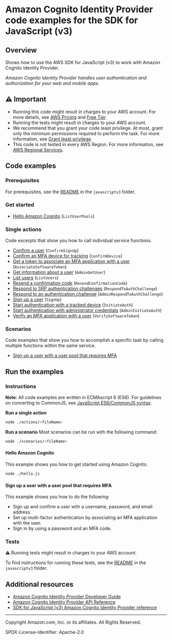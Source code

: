 <!--Generated by WRITEME on 2023-09-25 14:11:45.021685 (UTC)-->
# Amazon Cognito Identity Provider code examples for the SDK for JavaScript (v3)

## Overview

Shows how to use the AWS SDK for JavaScript (v3) to work with Amazon Cognito Identity Provider.

<!--custom.overview.start-->
<!--custom.overview.end-->

*Amazon Cognito Identity Provider handles user authentication and authorization for your web and mobile apps.*

## ⚠ Important

* Running this code might result in charges to your AWS account. For more details, see [AWS Pricing](https://aws.amazon.com/pricing/?aws-products-pricing.sort-by=item.additionalFields.productNameLowercase&aws-products-pricing.sort-order=asc&awsf.Free%20Tier%20Type=*all&awsf.tech-category=*all) and [Free Tier](https://aws.amazon.com/free/?all-free-tier.sort-by=item.additionalFields.SortRank&all-free-tier.sort-order=asc&awsf.Free%20Tier%20Types=*all&awsf.Free%20Tier%20Categories=*all).
* Running the tests might result in charges to your AWS account.
* We recommend that you grant your code least privilege. At most, grant only the minimum permissions required to perform the task. For more information, see [Grant least privilege](https://docs.aws.amazon.com/IAM/latest/UserGuide/best-practices.html#grant-least-privilege).
* This code is not tested in every AWS Region. For more information, see [AWS Regional Services](https://aws.amazon.com/about-aws/global-infrastructure/regional-product-services).

<!--custom.important.start-->
<!--custom.important.end-->

## Code examples

### Prerequisites

For prerequisites, see the [README](../../README.md#Prerequisites) in the `javascriptv3` folder.


<!--custom.prerequisites.start-->
<!--custom.prerequisites.end-->


### Get started

* [Hello Amazon Cognito](hello.js#L8) (`ListUserPools`)

### Single actions

Code excerpts that show you how to call individual service functions.

* [Confirm a user](actions/confirm-sign-up.js#L12) (`ConfirmSignUp`)
* [Confirm an MFA device for tracking](actions/confirm-device.js#L12) (`ConfirmDevice`)
* [Get a token to associate an MFA application with a user](actions/associate-software-token.js#L12) (`AssociateSoftwareToken`)
* [Get information about a user](actions/admin-get-user.js#L12) (`AdminGetUser`)
* [List users](actions/list-users.js#L12) (`ListUsers`)
* [Resend a confirmation code](actions/resend-confirmation-code.js#L12) (`ResendConfirmationCode`)
* [Respond to SRP authentication challenges](actions/respond-to-auth-challenge.js#L13) (`RespondToAuthChallenge`)
* [Respond to an authentication challenge](actions/admin-respond-to-auth-challenge.js#L13) (`AdminRespondToAuthChallenge`)
* [Sign up a user](actions/sign-up.js#L12) (`SignUp`)
* [Start authentication with a tracked device](actions/initiate-auth.js#L13) (`InitiateAuth`)
* [Start authentication with administrator credentials](actions/admin-initiate-auth.js#L13) (`AdminInitiateAuth`)
* [Verify an MFA application with a user](actions/verify-software-token.js#L12) (`VerifySoftwareToken`)

### Scenarios

Code examples that show you how to accomplish a specific task by calling multiple
functions within the same service.

* [Sign up a user with a user pool that requires MFA](actions/verify-software-token.js)

## Run the examples

### Instructions

**Note**: All code examples are written in ECMAscript 6 (ES6). For guidelines on converting to CommonJS, see
[JavaScript ES6/CommonJS syntax](https://docs.aws.amazon.com/sdk-for-javascript/v3/developer-guide/sdk-examples-javascript-syntax.html).

**Run a single action**

```bash
node ./actions/<fileName>
```

**Run a scenario**
Most scenarios can be run with the following command:
```bash
node ./scenarios/<fileName>
```

<!--custom.instructions.start-->
<!--custom.instructions.end-->

#### Hello Amazon Cognito

This example shows you how to get started using Amazon Cognito.

```bash
node ./hello.js
```


#### Sign up a user with a user pool that requires MFA

This example shows you how to do the following:

* Sign up and confirm a user with a username, password, and email address.
* Set up multi-factor authentication by associating an MFA application with the user.
* Sign in by using a password and an MFA code.

<!--custom.scenario_prereqs.cognito-identity-provider_Scenario_SignUpUserWithMfa.start-->
<!--custom.scenario_prereqs.cognito-identity-provider_Scenario_SignUpUserWithMfa.end-->


<!--custom.scenarios.cognito-identity-provider_Scenario_SignUpUserWithMfa.start-->
<!--custom.scenarios.cognito-identity-provider_Scenario_SignUpUserWithMfa.end-->

### Tests

⚠ Running tests might result in charges to your AWS account.


To find instructions for running these tests, see the [README](../../README.md#Tests)
in the `javascriptv3` folder.



<!--custom.tests.start-->
<!--custom.tests.end-->

## Additional resources

* [Amazon Cognito Identity Provider Developer Guide](https://docs.aws.amazon.com/cognito/latest/developerguide/cognito-user-identity-pools.html)
* [Amazon Cognito Identity Provider API Reference](https://docs.aws.amazon.com/cognito-user-identity-pools/latest/APIReference/Welcome.html)
* [SDK for JavaScript (v3) Amazon Cognito Identity Provider reference](https://docs.aws.amazon.com/AWSJavaScriptSDK/v3/latest/client/cognito-identity)

<!--custom.resources.start-->
<!--custom.resources.end-->

---

Copyright Amazon.com, Inc. or its affiliates. All Rights Reserved.

SPDX-License-Identifier: Apache-2.0